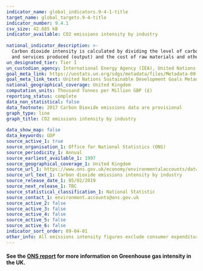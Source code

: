 ```yaml
---
indicator_name: global_indicators.9-4-1-title
target_name: global_targets.9-4-title
indicator_number: 9.4.1
csv_size: 42.685 kB
indicator_available: CO2 emissions intensity by industry
  
national_indicator_description: >-
  Carbon dioxide intensity is calculated by dividing the level of carbon dioxide emissions by gross value added (GVA) in constant prices. This is the difference between output and intermediate consumption for any given industry/sector. This means the difference between the value of goods
  and services produced (output) and the cost of raw materials and other inputs which are used up in production (intermediate consumption). Data are in constant prices with 2016 defined as the base year.
un_designated_tier: Tier I
un_custodian_agency: International Energy Agency (IEA), United Nations Industrial Development Organization (UNIDO)
goal_meta_link: https://unstats.un.org/sdgs/metadata/files/Metadata-09-04-01.pdf 
goal_meta_link_text: United Nations Sustainable Development Goals Metadata (PDF 516 KB)
national_geographical_coverage: United Kingdom
computation_units: Thousand Tonnes per Million GBP (£)
reporting_status: complete
data_non_statistical: false
data_footnote: 2017 Carbon Dioxide emissions data are provisional 
graph_type: line
graph_title: CO2 emissions intensity by industry
  
data_show_map: false
data_keywords: GDP
source_active_1: true
source_organisation_1: Office for National Statistics (ONS)
source_periodicity_1: Annual
source_earliest_available_1: 1997
source_geographical_coverage_1: United Kingdom
source_url_1: https://www.ons.gov.uk/economy/environmentalaccounts/datasets/carbondioxideemissionsintensitybyindustry
source_url_text_1: Carbon dioxide emissions intensity by industry
source_release_date_1: 05/02/2019
source_next_release_1: TBC
source_statistical_classification_1: National Statistic
source_contact_1: environment.accounts@ons.gov.uk 
source_active_2: false
source_active_3: false
source_active_4: false
source_active_5: false
source_active_6: false
indicator_sort_order: 09-04-01
other_info: All emissions intensity figures exclude consumer expenditure. Data follows the UN specification for this indicator. This indicator has been identified in collaboration with topic experts.
---
```

#### See the [ONS report](https://www.ons.gov.uk/economy/environmentalaccounts/bulletins/greenhousegasintensityprovisionalestimatesuk/2017) for more information on Greenhouse gas intensity in the UK.